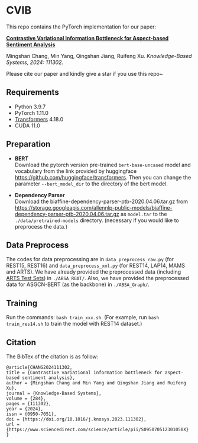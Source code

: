 # CVIB
This repo contains the PyTorch implementation for our paper:

**[Contrastive Variational Information Bottleneck for Aspect-based Sentiment Analysis](https://www.sciencedirect.com/science/article/pii/S095070512301050X/pdfft?md5=5f85969d1933e1db0abbdaabea2365cd&pid=1-s2.0-S095070512301050X-main.pdf)**

Mingshan Chang, Min Yang, Qingshan Jiang, Ruifeng Xu. *Knowledge-Based Systems, 2024: 111302.*

Please cite our paper and kindly give a star if you use this repo~

## Requirements
- Python 3.9.7
- PyTorch 1.11.0
- [Transformers](https://github.com/huggingface/transformers) 4.18.0
- CUDA 11.0


## Preparation
-  **BERT** <br>
Download the pytorch version pre-trained `bert-base-uncased` model and vocabulary from the link provided by huggingface <https://github.com/huggingface/transformers>. Then you can change the parameter `--bert_model_dir` to the directory of the bert model.

-  **Dependency Parser** <br>
Download the biaffine-dependency-parser-ptb-2020.04.06.tar.gz from <https://storage.googleapis.com/allennlp-public-models/biaffine-dependency-parser-ptb-2020.04.06.tar.gz> as `model.tar` to the `./data/pretrained-models` directory. (necessary if you would like to preprocess the data.)

## Data Preprocess
The codes for data preprocessing are in `data_preprocess_raw.py` (for REST15, REST16) and `data_preprocess_xml.py` (for REST14, LAP14, MAMS and ARTS). We have already provided the preprocessed data (including [ARTS Test Sets](https://github.com/zhijing-jin/ARTS_TestSet)) in `./ABSA_RGAT/`. Also, we have provided the preprocessed data for ASGCN-BERT (as the backbone) in `./ABSA_Graph/`.

## Training
Run the commands: ` bash train_xxx.sh `.  (For example, run `bash train_res14.sh` to train the model with REST14 dataset.)

## Citation
The BibTex of the citation is as follow:
```
@article{CHANG2024111302,
title = {Contrastive variational information bottleneck for aspect-based sentiment analysis},
author = {Mingshan Chang and Min Yang and Qingshan Jiang and Ruifeng Xu},
journal = {Knowledge-Based Systems},
volume = {284},
pages = {111302},
year = {2024},
issn = {0950-7051},
doi = {https://doi.org/10.1016/j.knosys.2023.111302},
url = {https://www.sciencedirect.com/science/article/pii/S095070512301050X}
}
```
